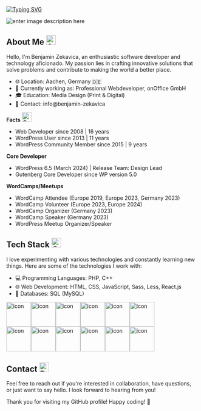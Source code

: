  [![Typing SVG](https://readme-typing-svg.demolab.com?font=Fira+Code&duration=3000&pause=500&random=false&width=435&lines=Hallo+I'm+Benjamin+Zekavica+%F0%9F%91%8B;Webdeveloper%2C+Trainer;Media+Designer%2C+IHK+Examiner;I'm+from+Aachen%2C+Germany+%F0%9F%87%A9%F0%9F%87%AA)]()

![enter image description here](https://img.shields.io/badge/Wordpress-21759B?style=for-the-badge&logo=wordpress&logoColor=white)


## About Me <img src="https://raw.githubusercontent.com/Tarikul-Islam-Anik/Animated-Fluent-Emojis/master/Emojis/Smilies/Alien.png" alt="Alien" width="25" height="25" />

Hello, I'm Benjamin Zekavica, an enthusiastic software developer and technology aficionado. My passion lies in crafting innovative solutions that solve problems and contribute to making the world a better place.

- 🌐 Location: Aachen, Germany 🇩🇪
- 💼 Currently working as: Professional Webdeveloper, onOffice GmbH
- 🎓 Education: Media Design (Print & Digital)
- 📧 Contact: info@benjamin-zekavica


**Facts** <img src="https://raw.githubusercontent.com/Tarikul-Islam-Anik/Animated-Fluent-Emojis/master/Emojis/Smilies/Cowboy%20Hat%20Face.png" alt="Cowboy Hat Face" width="25" height="25" /> 
- Web Developer since 2008 | 16 years  
- WordPress User since 2013 | 11 years  
- WordPress Community Member since 2015 | 9 years

**Core Developer**  
- WordPress 6.5 (March 2024) | Release Team: Design Lead  
- Gutenberg Core Developer since WP version 5.0

**WordCamps/Meetups**  
- WordCamp Attendee (Europe 2019, Europe 2023, Germany 2023)  
- WordCamp Volunteer (Europe 2023, Europe 2024)  
- WordCamp Organizer (Germany 2023)  
- WordCamp Speaker (Germany 2023)  
- WordPress Meetup Organizer/Speaker


## Tech Stack <img src="https://raw.githubusercontent.com/Tarikul-Islam-Anik/Animated-Fluent-Emojis/master/Emojis/Smilies/Grinning%20Face%20with%20Smiling%20Eyes.png" alt="Grinning Face with Smiling Eyes" width="25" height="25" />

I love experimenting with various technologies and constantly learning new things. Here are some of the technologies I work with:

- 💻 Programming Languages: PHP, C++
- 🌐 Web Development: HTML, CSS, JavaScript, Sass, Less, React.js
- 🚀 Databases: SQL (MySQL)

<div style="display: flex; align-items: flex-start;"><img src="https://techstack-generator.vercel.app/sass-icon.svg" alt="icon" width="65" height="65" /><img src="https://techstack-generator.vercel.app/webpack-icon.svg" alt="icon" width="65" height="65" /><img src="https://techstack-generator.vercel.app/gatsby-icon.svg" alt="icon" width="65" height="65" /><img src="https://techstack-generator.vercel.app/react-icon.svg" alt="icon" width="65" height="65" /><img src="https://techstack-generator.vercel.app/js-icon.svg" alt="icon" width="65" height="65" /><img src="https://techstack-generator.vercel.app/graphql-icon.svg" alt="icon" width="65" height="65" /></div><div style="display: flex; align-items: flex-start;"><img src="https://techstack-generator.vercel.app/restapi-icon.svg" alt="icon" width="65" height="65" /><img src="https://techstack-generator.vercel.app/docker-icon.svg" alt="icon" width="65" height="65" /><img src="https://techstack-generator.vercel.app/mysql-icon.svg" alt="icon" width="65" height="65" /><img src="https://techstack-generator.vercel.app/nginx-icon.svg" alt="icon" width="65" height="65" /><img src="https://techstack-generator.vercel.app/github-icon.svg" alt="icon" width="65" height="65" /><img src="https://techstack-generator.vercel.app/ts-icon.svg" alt="icon" width="65" height="65" /></div>  



## Contact <img src="https://raw.githubusercontent.com/Tarikul-Islam-Anik/Animated-Fluent-Emojis/master/Emojis/Smilies/Robot.png" alt="Robot" width="25" height="25" />

Feel free to reach out if you're interested in collaboration, have questions, or just want to say hello. I look forward to hearing from you!

Thank you for visiting my GitHub profile! Happy coding! 🚀
